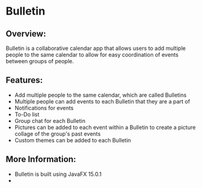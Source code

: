 # Bulletin

## Overview:
Bulletin is a collaborative calendar app that allows users to add multiple people to the same calendar to allow for easy coordination of events between groups of people.

## Features:
- Add multiple people to the same calendar, which are called Bulletins
- Multiple people can add events to each Bulletin that they are a part of
- Notifications for events
- To-Do list
- Group chat for each Bulletin
- Pictures can be added to each event within a Bulletin to create a picture collage of the group's past events
- Custom themes can be added to each Bulletin

## More Information:
- Bulletin is built using JavaFX 15.0.1
-
